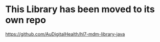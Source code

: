 # This Library has been moved to its own repo

https://github.com/AuDigitalHealth/hl7-mdm-library-java